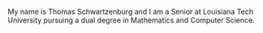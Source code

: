 My name is Thomas Schwartzenburg and I am a Senior at Louisiana Tech University pursuing a dual degree in Mathematics and Computer Science.

<!--- Comment --->
